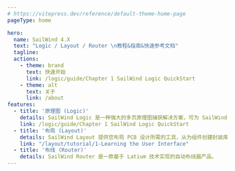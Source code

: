 ```yaml
---
# https://vitepress.dev/reference/default-theme-home-page
pageType: home

hero:
  name: SailWind 4.X
  text: "Logic / Layout / Router \n教程&指南&快速参考文档"
  tagline:
  actions:
    - theme: brand
      text: 快速开始
      link: /logic/guide/Chapter 1 SailWind Logic QuickStart
    - theme: alt
      text: 关于
      link: /about
features:
  - title: '原理图 (Logic)'
    details: SailWind Logic 是一种强大的多页原理图捕获解决方案，可为 SailWind Layout 构建有效的前端环境。
    link: /logic/guide/Chapter 1 SailWind Logic QuickStart
  - title: '布局 (Layout)'
    details: SailWind Layout 提供您布局 PCB 设计所需的工具，从为组件创建封装库到生成制造输出。
    link: "/layout/tutorial/1-Learning the User Interface"
  - title: '布线 (Router)'
    details: SailWind Router 是一款基于 Latium 技术实现的自动布线器产品。
---
```

